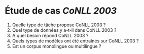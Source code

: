 # Étude de cas *CoNLL 2003*

1. Quelle type de tâche propose CoNLL 2003 ?
2. Quel type de données y a-t-il dans CoNLL 2003 ?
3. A quel besoin répond CoNLL 2003 ?
4. Quels types de modèles ont été entraînés sur CoNLL 2003 ?
5. Est un corpus monolingue ou multilingue ?


